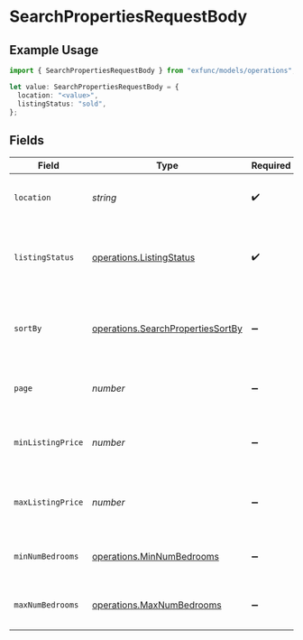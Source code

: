 # SearchPropertiesRequestBody

## Example Usage

```typescript
import { SearchPropertiesRequestBody } from "exfunc/models/operations";

let value: SearchPropertiesRequestBody = {
  location: "<value>",
  listingStatus: "sold",
};
```

## Fields

| Field                                                                                  | Type                                                                                   | Required                                                                               | Description                                                                            |
| -------------------------------------------------------------------------------------- | -------------------------------------------------------------------------------------- | -------------------------------------------------------------------------------------- | -------------------------------------------------------------------------------------- |
| `location`                                                                             | *string*                                                                               | :heavy_check_mark:                                                                     | The location to search for properties                                                  |
| `listingStatus`                                                                        | [operations.ListingStatus](../../models/operations/listingstatus.md)                   | :heavy_check_mark:                                                                     | The status of the listings (e.g., "for_sale", "for_rent")                              |
| `sortBy`                                                                               | [operations.SearchPropertiesSortBy](../../models/operations/searchpropertiessortby.md) | :heavy_minus_sign:                                                                     | The criteria to sort the results (e.g., "newest", "lot_size")                          |
| `page`                                                                                 | *number*                                                                               | :heavy_minus_sign:                                                                     | The page number of results to retrieve                                                 |
| `minListingPrice`                                                                      | *number*                                                                               | :heavy_minus_sign:                                                                     | The minimum listing price for the properties                                           |
| `maxListingPrice`                                                                      | *number*                                                                               | :heavy_minus_sign:                                                                     | The maximum listing price for the properties                                           |
| `minNumBedrooms`                                                                       | [operations.MinNumBedrooms](../../models/operations/minnumbedrooms.md)                 | :heavy_minus_sign:                                                                     | The minimum number of bedrooms                                                         |
| `maxNumBedrooms`                                                                       | [operations.MaxNumBedrooms](../../models/operations/maxnumbedrooms.md)                 | :heavy_minus_sign:                                                                     | The maximum number of bedrooms                                                         |